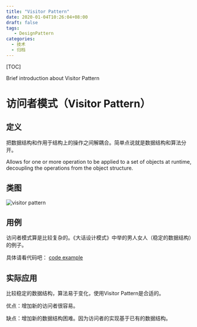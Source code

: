```yaml
---
title: "Visitor Pattern"
date: 2020-01-04T10:26:04+08:00
draft: false
tags: 
   - DesignPattern
categories:
  - 技术
  - 归档
---
```


[TOC]

 Brief introduction about Visitor Pattern

<!--more-->

# 访问者模式（Visitor Pattern）

## 定义

把数据结构和作用于结构上的操作之间解耦合。简单点说就是数据结构和算法分开。

Allows for one or more operation to be applied to a set of objects at runtime, 
decoupling the operations from the object structure. 

## 类图

![visitor pattern](https://gitee.com/gdhu/testtingop/raw/master/2019-12-10_028.jpg)

## 用例

访问者模式算是比较复杂的。《大话设计模式》中举的男人女人（稳定的数据结构）的例子。

具体请看代码吧：
[code example](./code/u028)

## 实际应用

比较稳定的数据结构，算法易于变化，使用Visitor Pattern是合适的。

优点：增加新的访问者很容易。

缺点：增加新的数据结构困难。因为访问者的实现基于已有的数据结构。

